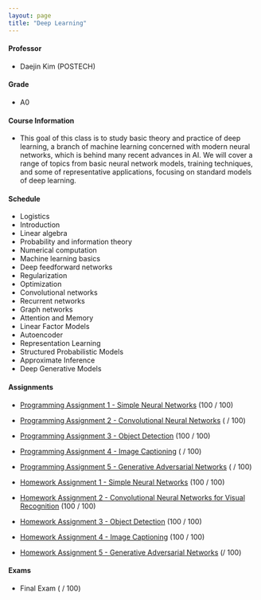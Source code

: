 ```yaml
---
layout: page
title: "Deep Learning"
---
```

#### Professor
- Daejin Kim (POSTECH)

#### Grade
- A0

#### Course Information

- This goal of this class is to study basic theory and practice of deep learning, a branch of machine learning concerned with modern neural networks, which is behind many recent advances in AI. We will cover a range of topics from basic neural network models, training techniques, and some of representative applications, focusing on standard models of deep learning. 

#### Schedule

- Logistics
- Introduction
- Linear algebra
- Probability and information theory 
- Numerical computation
- Machine learning basics
- Deep feedforward networks
- Regularization
- Optimization 
- Convolutional networks
- Recurrent networks 
- Graph networks
- Attention and Memory 
- Linear Factor Models
- Autoencoder
- Representation Learning
- Structured Probabilistic Models
- Approximate Inference 
- Deep Generative Models

#### Assignments

- [Programming Assignment 1 - Simple Neural Networks](/courses/deep-learning/AIGS538_PA1_20222421.pdf) (100 / 100)

- [Programming Assignment 2 - Convolutional Neural Networks](/courses/deep-learning/AIGS538_PA2_20222421.pdf) ( / 100)

- [Programming Assignment 3 - Object Detection](/courses/deep-learning/AIGS538_PA3_20222421.pdf) (100 / 100)

- [Programming Assignment 4 - Image Captioning](/courses/deep-learning/AIGS538_PA4_20222421.pdf) ( / 100)

- [Programming Assignment 5 - Generative Adversarial Networks](/courses/deep-learning/AIGS538_PA5_20222421.pdf) ( / 100)

- [Homework Assignment 1 - Simple Neural Networks](/courses/deep-learning/AIGS538_HW1_20222421.pdf) (100 / 100)

- [Homework Assignment 2 - Convolutional Neural Networks for Visual Recognition](/courses/deep-learning/AIGS538_HW2_20222421.pdf) (100 / 100)

- [Homework Assignment 3 - Object Detection](/courses/deep-learning/AIGS538_HW3_20222421.pdf) (100 / 100)

- [Homework Assignment 4 - Image Captioning](/courses/deep-learning/AIGS538_HW4_20222421.pdf) (100 / 100)

- [Homework Assignment 5 - Generative Adversarial Networks](/courses/deep-learning/AIGS538_HW5_20222421.pdf) (/ 100)


#### Exams
- Final Exam ( / 100)